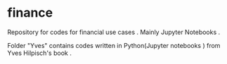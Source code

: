 # finance
Repository for codes for financial use cases .
Mainly Jupyter Notebooks .

Folder "Yves" contains codes written in Python(Jupyter notebooks ) from Yves Hilpisch's book .
